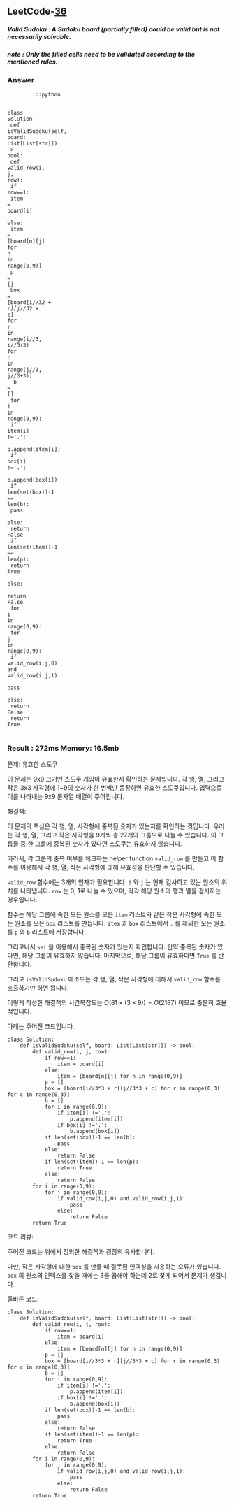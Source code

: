 <h2>LeetCode-<a href="https://leetcode.com/problems/valid-sudoku/description/">36</a></h2>
<h5>Valid Sudoku : A Sudoku board (partially filled) could be valid but is not necessarily solvable.</h5>
<h5>note : Only the filled cells need to be validated according to the mentioned rules.</h5><h3>Answer</h3><div class="codehilite"><pre><span></span><code><span class="w">        </span><span class="o">::</span><span class="err">:</span><span class="n">python</span><span class="w"></span>

<span class="k">class</span><span class="w"> </span><span class="nl">Solution</span><span class="p">:</span><span class="w"></span>
<span class="w">    </span><span class="n">def</span><span class="w"> </span><span class="n">isValidSudoku</span><span class="p">(</span><span class="n">self</span><span class="p">,</span><span class="w"> </span><span class="nl">board</span><span class="p">:</span><span class="w"> </span><span class="n">List</span><span class="o">[</span><span class="n">List[str</span><span class="o">]</span><span class="err">]</span><span class="p">)</span><span class="w"> </span><span class="o">-&gt;</span><span class="w"> </span><span class="nl">bool</span><span class="p">:</span><span class="w"></span>
<span class="w">        </span><span class="n">def</span><span class="w"> </span><span class="n">valid_row</span><span class="p">(</span><span class="n">i</span><span class="p">,</span><span class="w"> </span><span class="n">j</span><span class="p">,</span><span class="w"> </span><span class="k">row</span><span class="p">)</span><span class="err">:</span><span class="w"></span>
<span class="w">            </span><span class="k">if</span><span class="w"> </span><span class="k">row</span><span class="o">==</span><span class="mi">1</span><span class="err">:</span><span class="w"></span>
<span class="w">                </span><span class="n">item</span><span class="w"> </span><span class="o">=</span><span class="w"> </span><span class="n">board</span><span class="o">[</span><span class="n">i</span><span class="o">]</span><span class="w"></span>
<span class="w">            </span><span class="k">else</span><span class="err">:</span><span class="w"></span>
<span class="w">                </span><span class="n">item</span><span class="w"> </span><span class="o">=</span><span class="w"> </span><span class="o">[</span><span class="n">board[n</span><span class="o">][</span><span class="n">j</span><span class="o">]</span><span class="w"> </span><span class="k">for</span><span class="w"> </span><span class="n">n</span><span class="w"> </span><span class="ow">in</span><span class="w"> </span><span class="k">range</span><span class="p">(</span><span class="mi">0</span><span class="p">,</span><span class="mi">9</span><span class="p">)</span><span class="err">]</span><span class="w"></span>
<span class="w">            </span><span class="n">p</span><span class="w"> </span><span class="o">=</span><span class="w"> </span><span class="err">[]</span><span class="w"></span>
<span class="w">            </span><span class="n">box</span><span class="w"> </span><span class="o">=</span><span class="w"> </span><span class="o">[</span><span class="n">board[i//3*2 + r</span><span class="o">][</span><span class="n">j//3*2 + c</span><span class="o">]</span><span class="w"> </span><span class="k">for</span><span class="w"> </span><span class="n">r</span><span class="w"> </span><span class="ow">in</span><span class="w"> </span><span class="k">range</span><span class="p">(</span><span class="n">i</span><span class="o">//</span><span class="mi">3</span><span class="p">,</span><span class="w"> </span><span class="n">i</span><span class="o">//</span><span class="mi">3</span><span class="o">+</span><span class="mi">3</span><span class="p">)</span><span class="w"> </span><span class="k">for</span><span class="w"> </span><span class="n">c</span><span class="w"> </span><span class="ow">in</span><span class="w"> </span><span class="k">range</span><span class="p">(</span><span class="n">j</span><span class="o">//</span><span class="mi">3</span><span class="p">,</span><span class="w"> </span><span class="n">j</span><span class="o">//</span><span class="mi">3</span><span class="o">+</span><span class="mi">3</span><span class="p">)</span><span class="err">]</span><span class="w">    </span>
<span class="w">            </span><span class="n">b</span><span class="w"> </span><span class="o">=</span><span class="w"> </span><span class="err">[]</span><span class="w"></span>
<span class="w">            </span><span class="k">for</span><span class="w"> </span><span class="n">i</span><span class="w"> </span><span class="ow">in</span><span class="w"> </span><span class="k">range</span><span class="p">(</span><span class="mi">0</span><span class="p">,</span><span class="mi">9</span><span class="p">)</span><span class="err">:</span><span class="w"></span>
<span class="w">                </span><span class="k">if</span><span class="w"> </span><span class="n">item</span><span class="o">[</span><span class="n">i</span><span class="o">]</span><span class="w"> </span><span class="o">!=</span><span class="s1">&#39;.&#39;</span><span class="err">:</span><span class="w"></span>
<span class="w">                    </span><span class="n">p</span><span class="p">.</span><span class="n">append</span><span class="p">(</span><span class="n">item</span><span class="o">[</span><span class="n">i</span><span class="o">]</span><span class="p">)</span><span class="w"></span>
<span class="w">                </span><span class="k">if</span><span class="w"> </span><span class="n">box</span><span class="o">[</span><span class="n">i</span><span class="o">]</span><span class="w"> </span><span class="o">!=</span><span class="s1">&#39;.&#39;</span><span class="err">:</span><span class="w"></span>
<span class="w">                    </span><span class="n">b</span><span class="p">.</span><span class="n">append</span><span class="p">(</span><span class="n">box</span><span class="o">[</span><span class="n">i</span><span class="o">]</span><span class="p">)</span><span class="w"></span>
<span class="w">            </span><span class="k">if</span><span class="w"> </span><span class="nf">len</span><span class="p">(</span><span class="k">set</span><span class="p">(</span><span class="n">box</span><span class="p">))</span><span class="o">-</span><span class="mi">1</span><span class="w"> </span><span class="o">==</span><span class="w"> </span><span class="nf">len</span><span class="p">(</span><span class="n">b</span><span class="p">)</span><span class="err">:</span><span class="w"></span>
<span class="w">                </span><span class="n">pass</span><span class="w"> </span>
<span class="w">            </span><span class="k">else</span><span class="err">:</span><span class="w"></span>
<span class="w">                </span><span class="k">return</span><span class="w"> </span><span class="k">False</span><span class="w"></span>
<span class="w">            </span><span class="k">if</span><span class="w"> </span><span class="nf">len</span><span class="p">(</span><span class="k">set</span><span class="p">(</span><span class="n">item</span><span class="p">))</span><span class="o">-</span><span class="mi">1</span><span class="w"> </span><span class="o">==</span><span class="w"> </span><span class="nf">len</span><span class="p">(</span><span class="n">p</span><span class="p">)</span><span class="err">:</span><span class="w"></span>
<span class="w">                </span><span class="k">return</span><span class="w"> </span><span class="k">True</span><span class="w"> </span>
<span class="w">            </span><span class="k">else</span><span class="err">:</span><span class="w"> </span>
<span class="w">                </span><span class="k">return</span><span class="w"> </span><span class="k">False</span><span class="w"></span>
<span class="w">        </span><span class="k">for</span><span class="w"> </span><span class="n">i</span><span class="w"> </span><span class="ow">in</span><span class="w"> </span><span class="k">range</span><span class="p">(</span><span class="mi">0</span><span class="p">,</span><span class="mi">9</span><span class="p">)</span><span class="err">:</span><span class="w"></span>
<span class="w">            </span><span class="k">for</span><span class="w"> </span><span class="n">j</span><span class="w"> </span><span class="ow">in</span><span class="w"> </span><span class="k">range</span><span class="p">(</span><span class="mi">0</span><span class="p">,</span><span class="mi">9</span><span class="p">)</span><span class="err">:</span><span class="w"></span>
<span class="w">                </span><span class="k">if</span><span class="w"> </span><span class="n">valid_row</span><span class="p">(</span><span class="n">i</span><span class="p">,</span><span class="n">j</span><span class="p">,</span><span class="mi">0</span><span class="p">)</span><span class="w"> </span><span class="ow">and</span><span class="w"> </span><span class="n">valid_row</span><span class="p">(</span><span class="n">i</span><span class="p">,</span><span class="n">j</span><span class="p">,</span><span class="mi">1</span><span class="p">)</span><span class="err">:</span><span class="w"></span>
<span class="w">                    </span><span class="n">pass</span><span class="w"></span>
<span class="w">                </span><span class="k">else</span><span class="err">:</span><span class="w"></span>
<span class="w">                    </span><span class="k">return</span><span class="w"> </span><span class="k">False</span><span class="w"></span>
<span class="w">        </span><span class="k">return</span><span class="w"> </span><span class="k">True</span><span class="w"></span>
</code></pre></div><h3>Result : 272ms Memory: 16.5mb</h3>
 문제: 유효한 스도쿠

이 문제는 9x9 크기인 스도쿠 게임이 유효한지 확인하는 문제입니다. 각 행, 열, 그리고 작은 3x3 사각형에 1~9의 숫자가 한 번씩만 등장하면 유효한 스도쿠입니다. 입력으로 이를 나타내는 9x9 문자열 배열이 주어집니다.

해결책: 

이 문제의 핵심은 각 행, 열, 사각형에 중복된 숫자가 있는지를 확인하는 것입니다. 우리는 각 행, 열, 그리고 작은 사각형을 9개씩 총 27개의 그룹으로 나눌 수 있습니다. 이 그룹들 중 한 그룹에 중복된 숫자가 있다면 스도쿠는 유효하지 않습니다. 

따라서, 각 그룹의 중복 여부를 체크하는 helper function `valid_row` 를 만들고 이 함수를 이용해서 각 행, 열, 작은 사각형에 대해 유효성을 판단할 수 있습니다.

`valid_row` 함수에는 3개의 인자가 필요합니다. `i` 와 `j` 는 현재 검사하고 있는 원소의 위치를 나타냅니다. `row` 는 0, 1로 나눌 수 있으며, 각각 해당 원소의 행과 열을 검사하는 경우입니다. 

함수는 해당 그룹에 속한 모든 원소를 모은 `item` 리스트와 같은 작은 사각형에 속한 모든 원소를 모은 `box` 리스트를 만듭니다. `item` 과 `box` 리스트에서 `.` 를 제외한 모든 원소를 `p` 와 `b` 리스트에 저장합니다. 

그리고나서 `set` 을 이용해서 중복된 숫자가 있는지 확인합니다. 만약 중복된 숫자가 있다면, 해당 그룹이 유효하지 않습니다. 마지막으로, 해당 그룹이 유효하다면 `True` 를 반환합니다.

그리고 `isValidSudoku` 메소드는 각 행, 열, 작은 사각형에 대해서 `valid_row` 함수를 호출하기만 하면 됩니다.

이렇게 작성한 해결책의 시간복잡도는 $O(81 \times (3 \times 9)) = O(2187)$ 이므로 충분히 효율적입니다.

아래는 주어진 코드입니다. 

```
class Solution:
    def isValidSudoku(self, board: List[List[str]]) -> bool:
        def valid_row(i, j, row):
            if row==1:
                item = board[i]
            else:
                item = [board[n][j] for n in range(0,9)]
            p = []
            box = [board[i//3*3 + r][j//3*3 + c] for r in range(0,3) for c in range(0,3)]    
            b = []
            for i in range(0,9):
                if item[i] !='.':
                    p.append(item[i])
                if box[i] !='.':
                    b.append(box[i])
            if len(set(box))-1 == len(b):
                pass 
            else:
                return False
            if len(set(item))-1 == len(p):
                return True 
            else: 
                return False
        for i in range(0,9):
            for j in range(0,9):
                if valid_row(i,j,0) and valid_row(i,j,1):
                    pass
                else:
                    return False
        return True
```

코드 리뷰: 

주어진 코드는 위에서 정의한 해결책과 굉장히 유사합니다. 

다만, 작은 사각형에 대한 `box` 를 만들 때 잘못된 인덱싱을 사용하는 오류가 있습니다. `box` 의 원소의 인덱스를 찾을 때에는 3을 곱해야 하는데 2로 찾게 되어서 문제가 생깁니다.

올바른 코드:

```
class Solution:
    def isValidSudoku(self, board: List[List[str]]) -> bool:
        def valid_row(i, j, row):
            if row==1:
                item = board[i]
            else:
                item = [board[n][j] for n in range(0,9)]
            p = []
            box = [board[i//3*3 + r][j//3*3 + c] for r in range(0,3) for c in range(0,3)]    
            b = []
            for i in range(0,9):
                if item[i] !='.':
                    p.append(item[i])
                if box[i] !='.':
                    b.append(box[i])
            if len(set(box))-1 == len(b):
                pass 
            else:
                return False
            if len(set(item))-1 == len(p):
                return True 
            else: 
                return False
        for i in range(0,9):
            for j in range(0,9):
                if valid_row(i,j,0) and valid_row(i,j,1):
                    pass
                else:
                    return False
        return True
```